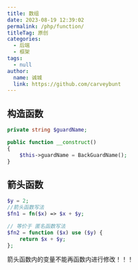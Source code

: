 ```yaml
---
title: 数组
date: 2023-08-19 12:39:02
permalink: /php/function/
titleTag: 原创
categories: 
  - 后端
  - 框架
tags: 
  - null
author: 
  name: 诚城
  link: https://github.com/carveybunt
---
```


## 构造函数

```php
private string $guardName;

public function __construct()
{
    $this->guardName = BackGuardName();
}
```

## 箭头函数

```php
$y = 2;
//箭头函数写法
$fn1 = fn($x) => $x + $y;

// 等价于 匿名函数写法
$fn2 = function ($x) use ($y) {
    return $x + $y;
};
```

箭头函数内的变量不能再函数内进行修改！！！
